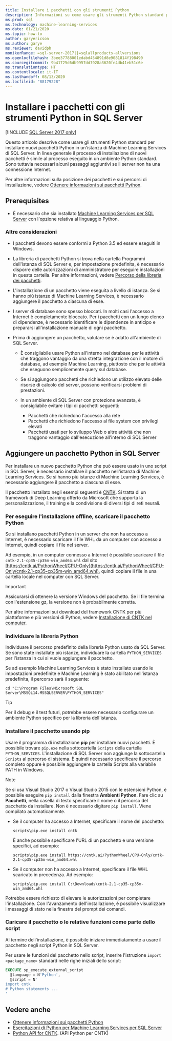 ```yaml
---
title: Installare i pacchetti con gli strumenti Python
description: Informazioni su come usare gli strumenti Python standard per installare nuovi pacchetti Python in un'istanza di Machine Learning Services di SQL Server.
ms.prod: sql
ms.technology: machine-learning-services
ms.date: 01/21/2020
ms.topic: how-to
author: garyericson
ms.author: garye
ms.reviewer: davidph
monikerRange: =sql-server-2017||=sqlallproducts-allversions
ms.openlocfilehash: 3bee37788001edabd454891d8e9081814f198490
ms.sourcegitcommit: 9b41725d6db9957dd7928a3620fe4db41eb51c6e
ms.translationtype: HT
ms.contentlocale: it-IT
ms.lasthandoff: 08/13/2020
ms.locfileid: "88179228"
---
```

# <a name="install-packages-with-python-tools-on-sql-server"></a>Installare i pacchetti con gli strumenti Python in SQL Server
[!INCLUDE [SQL Server 2017 only](../../includes/applies-to-version/sqlserver2017-only.md)]

Questo articolo descrive come usare gli strumenti Python standard per installare nuovi pacchetti Python in un'istanza di Machine Learning Services di SQL Server. In linea generale il processo di installazione di nuovi pacchetti è simile al processo eseguito in un ambiente Python standard. Sono tuttavia necessari alcuni passaggi aggiuntivi se il server non ha una connessione Internet.

Per altre informazioni sulla posizione dei pacchetti e sui percorsi di installazione, vedere [Ottenere informazioni sui pacchetti Python](python-package-information.md).

## <a name="prerequisites"></a>Prerequisites

+ È necessario che sia installato [Machine Learning Services per SQL Server](../install/sql-machine-learning-services-windows-install.md) con l'opzione relativa al linguaggio Python.

### <a name="other-considerations"></a>Altre considerazioni

+ I pacchetti devono essere conformi a Python 3.5 ed essere eseguiti in Windows.

+ La libreria di pacchetti Python si trova nella cartella Programmi dell'istanza di SQL Server e, per impostazione predefinita, è necessario disporre delle autorizzazioni di amministratore per eseguire installazioni in questa cartella. Per altre informazioni, vedere [Percorso della libreria dei pacchetti](../package-management/python-package-information.md#default-python-library-location).

+ L'installazione di un pacchetto viene eseguita a livello di istanza. Se si hanno più istanze di Machine Learning Services, è necessario aggiungere il pacchetto a ciascuna di esse.

+ I server di database sono spesso bloccati. In molti casi l'accesso a Internet è completamente bloccato. Per i pacchetti con un lungo elenco di dipendenze, è necessario identificare le dipendenze in anticipo e prepararsi all'installazione manuale di ogni pacchetto.

+ Prima di aggiungere un pacchetto, valutare se è adatto all'ambiente di SQL Server.

  + È consigliabile usare Python all'interno nel database per le attività che traggono vantaggio da una stretta integrazione con il motore di database, ad esempio Machine Learning, piuttosto che per le attività che eseguono semplicemente query sul database.

  + Se si aggiungono pacchetti che richiedono un utilizzo elevato delle risorse di calcolo del server, possono verificarsi problemi di prestazioni.

  + In un ambiente di SQL Server con protezione avanzata, è consigliabile evitare i tipi di pacchetti seguenti:
    + Pacchetti che richiedono l'accesso alla rete
    + Pacchetti che richiedono l'accesso al file system con privilegi elevati
    + Pacchetti usati per lo sviluppo Web o altre attività che non traggono vantaggio dall'esecuzione all'interno di SQL Server

## <a name="add-a-python-package-on-sql-server"></a>Aggiungere un pacchetto Python in SQL Server

Per installare un nuovo pacchetto Python che può essere usato in uno script in SQL Server, è necessario installare il pacchetto nell'istanza di Machine Learning Services. Se si hanno più istanze di Machine Learning Services, è necessario aggiungere il pacchetto a ciascuna di esse.

Il pacchetto installato negli esempi seguenti è [CNTK](https://docs.microsoft.com/cognitive-toolkit/). Si tratta di un framework di Deep Learning offerto da Microsoft che supporta la personalizzazione, il training e la condivisione di diversi tipi di reti neurali.

### <a name="for-offline-install-download-the-python-package"></a>Per eseguire l'installazione offline, scaricare il pacchetto Python

Se si installano pacchetti Python in un server che non ha accesso a Internet, è necessario scaricare il file WHL da un computer con accesso a Internet, quindi copiare il file nel server.

Ad esempio, in un computer connesso a Internet è possibile scaricare il file `cntk-2.1-cp35-cp35m-win_amd64.whl` dal sito [https://cntk.ai/PythonWheel/CPU-Only](https://cntk.ai/PythonWheel/CPU-Only/cntk-2.1-cp35-cp35m-win_amd64.whl), quindi copiare il file in una cartella locale nel computer con SQL Server.

> [!IMPORTANT]
> Assicurarsi di ottenere la versione Windows del pacchetto. Se il file termina con l'estensione gz, la versione non è probabilmente corretta.

Per altre informazioni sui download del framework CNTK per più piattaforme e più versioni di Python, vedere [Installazione di CNTK nel computer](https://docs.microsoft.com/cognitive-toolkit/Setup-CNTK-on-your-machine).

### <a name="locate-the-python-library"></a>Individuare la libreria Python

Individuare il percorso predefinito della libreria Python usato da SQL Server. Se sono state installate più istanze, individuare la cartella `PYTHON_SERVICES` per l'istanza in cui si vuole aggiungere il pacchetto.

Se ad esempio Machine Learning Services è stato installato usando le impostazioni predefinite e Machine Learning è stato abilitato nell'istanza predefinita, il percorso sarà il seguente:

```console
cd "C:\Program Files\Microsoft SQL Server\MSSQL14.MSSQLSERVER\PYTHON_SERVICES"
```

> [!TIP]
> Per il debug e il test futuri, potrebbe essere necessario configurare un ambiente Python specifico per la libreria dell'istanza.

### <a name="install-the-package-using-pip"></a>Installare il pacchetto usando pip

Usare il programma di installazione **pip** per installare nuovi pacchetti. È possibile trovare `pip.exe` nella sottocartella `Scripts` della cartella `PYTHON_SERVICES`. L'installazione di SQL Server non aggiunge la sottocartella `Scripts` al percorso di sistema. È quindi necessario specificare il percorso completo oppure è possibile aggiungere la cartella Scripts alla variabile PATH in Windows.

> [!NOTE]
> Se si usa Visual Studio 2017 o Visual Studio 2015 con le estensioni Python, è possibile eseguire `pip install` dalla finestra **Ambienti Python**. Fare clic su **Pacchetti**, nella casella di testo specificare il nome o il percorso del pacchetto da installare. Non è necessario digitare `pip install`. Viene compilato automaticamente.

+ Se il computer ha accesso a Internet, specificare il nome del pacchetto:

  ```console
  scripts\pip.exe install cntk
  ```
  È anche possibile specificare l'URL di un pacchetto e una versione specifici, ad esempio:

  ```console
  scripts\pip.exe install https://cntk.ai/PythonWheel/CPU-Only/cntk-2.1-cp35-cp35m-win_amd64.whl
  ```

+ Se il computer non ha accesso a Internet, specificare il file WHL scaricato in precedenza. Ad esempio:

  ```console
  scripts\pip.exe install C:\Downloads\cntk-2.1-cp35-cp35m-win_amd64.whl
  ```

Potrebbe essere richiesto di elevare le autorizzazioni per completare l'installazione.
Con l'avanzamento dell'installazione, è possibile visualizzare i messaggi di stato nella finestra del prompt dei comandi.

### <a name="load-the-package-or-its-functions-as-part-of-your-script"></a>Caricare il pacchetto o le relative funzioni come parte dello script

Al termine dell'installazione, è possibile iniziare immediatamente a usare il pacchetto negli script Python in SQL Server.

Per usare le funzioni del pacchetto nello script, inserire l'istruzione `import <package_name>` standard nelle righe iniziali dello script:

```sql
EXECUTE sp_execute_external_script 
  @language = N'Python', 
  @script = N'
import cntk
# Python statements ...
'
```

## <a name="see-also"></a>Vedere anche

+ [Ottenere informazioni sui pacchetti Python](python-package-information.md)
+ [Esercitazioni di Python per Machine Learning Services per SQL Server](../tutorials/sql-server-python-tutorials.md)
+ [Python API for CNTK](https://cntk.ai/pythondocs/tutorials.html). (API Python per CNTK)
